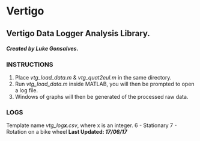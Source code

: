 # Vertigo
## Vertigo Data Logger Analysis Library.
##### Created by Luke Gonsalves.

### INSTRUCTIONS

1. Place _vtg_load_data.m_ & _vtg_quat2eul.m_ in the same directory.
2. Run _vtg_load_data.m_ inside MATLAB, you will then be prompted to open a log file.
3. Windows of graphs will then be generated of the processed raw data.

### LOGS

Template name _vtg_log**x**.csv_, where x is an integer.
6 - Stationary
7 - Rotation on a bike wheel
**Last Updated: _17/06/17_**
